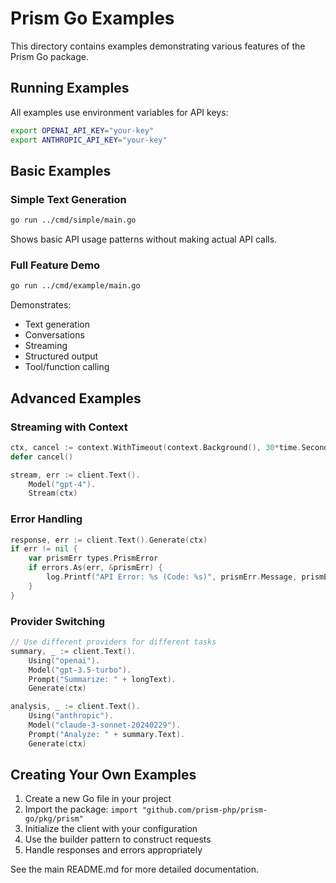 # Prism Go Examples

This directory contains examples demonstrating various features of the Prism Go package.

## Running Examples

All examples use environment variables for API keys:

```bash
export OPENAI_API_KEY="your-key"
export ANTHROPIC_API_KEY="your-key"
```

## Basic Examples

### Simple Text Generation
```bash
go run ../cmd/simple/main.go
```
Shows basic API usage patterns without making actual API calls.

### Full Feature Demo
```bash
go run ../cmd/example/main.go
```
Demonstrates:
- Text generation
- Conversations
- Streaming
- Structured output
- Tool/function calling

## Advanced Examples

### Streaming with Context
```go
ctx, cancel := context.WithTimeout(context.Background(), 30*time.Second)
defer cancel()

stream, err := client.Text().
    Model("gpt-4").
    Stream(ctx)
```

### Error Handling
```go
response, err := client.Text().Generate(ctx)
if err != nil {
    var prismErr types.PrismError
    if errors.As(err, &prismErr) {
        log.Printf("API Error: %s (Code: %s)", prismErr.Message, prismErr.Code)
    }
}
```

### Provider Switching
```go
// Use different providers for different tasks
summary, _ := client.Text().
    Using("openai").
    Model("gpt-3.5-turbo").
    Prompt("Summarize: " + longText).
    Generate(ctx)

analysis, _ := client.Text().
    Using("anthropic").
    Model("claude-3-sonnet-20240229").
    Prompt("Analyze: " + summary.Text).
    Generate(ctx)
```

## Creating Your Own Examples

1. Create a new Go file in your project
2. Import the package: `import "github.com/prism-php/prism-go/pkg/prism"`
3. Initialize the client with your configuration
4. Use the builder pattern to construct requests
5. Handle responses and errors appropriately

See the main README.md for more detailed documentation.